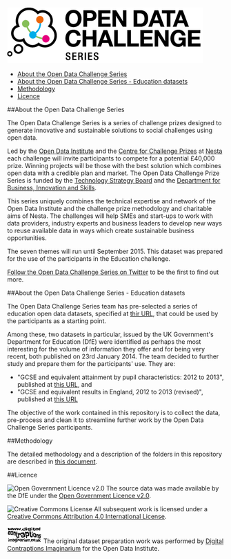 ![Open Data Challenge Series logo](images/open_data_challenge_series_logo.png "Open Data Challenge Series logo")

- [About the Open Data Challenge Series](#about-the-open-data-challenge-series)
- [About the Open Data Challenge Series - Education datasets](#about-the-open-data-challenge-series)
- [Methodology](#methodology)
- [Licence](#licence)

##About the Open Data Challenge Series

The Open Data Challenge Series is a series of challenge prizes designed to generate innovative and sustainable solutions to social challenges using open data.

Led by the [Open Data Institute](http://theodi.org/) and the [Centre for Challenge Prizes](http://www.nesta.org.uk/our-projects/centre-challenge-prizes) at [Nesta](http://www.nesta.org.uk/) each challenge will invite participants to compete for a potential £40,000 prize. Winning projects will be those with the best solution which combines open data with a credible plan and market. The Open Data Challenge Prize Series is funded by the [Technology Strategy Board](https://www.innovateuk.org/en) and the [Department for Business, Innovation and Skills](https://www.gov.uk/government/organisations/department-for-business-innovation-skills).

This series uniquely combines the technical expertise and network of the Open Data Institute and the challenge prize methodology and charitable aims of Nesta. The challenges will help SMEs and start-ups to work with data providers, industry experts and business leaders to develop new ways to reuse available data in ways which create sustainable business opportunities.

The seven themes will run until September 2015. This dataset was prepared for the use of the participants in the Education challenge.

[Follow the Open Data Challenge Series on Twitter](https://twitter.com/odchallenges) to be the first to find out more. 

##About the Open Data Challenge Series - Education datasets

The Open Data Challenge Series team has pre-selected a series of education open data datasets, specified at [thir URL](https://docs.google.com/spreadsheet/ccc?key=0Aswdg5Zc6wBhdFpRbUFacXd3WDZ6SV9mdzQtLVFFVmc&usp=sharing), that could be used by the participants as a starting point. 

Among these, two datasets in particular, issued by the UK Government's Department for Education (DfE) were identified as perhaps the most interesting for the volume of information they offer and for being very recent, both published on 23rd January 2014. The team decided to further study and prepare them for the participants' use. They are:

- "GCSE and equivalent attainment by pupil characteristics: 2012 to 2013", published at [this URL](https://www.gov.uk/government/publications/gcse-and-equivalent-attainment-by-pupil-characteristics-2012-to-2013), and 
- "GCSE and equivalent results in England, 2012 to 2013 (revised)", published at [this URL](https://www.gov.uk/government/publications/gcse-and-equivalent-results-in-england-2012-to-2013-revised)

The objective of the work contained in this repository is to collect the data, pre-process and clean it to streamline further work by the Open Data Challenge Series participants.

##Methodology

The detailed methodology and a description of the folders in this repository are described in [this document](methodology.md).

##Licence

![Open Government Licence v2.0](http://www.nationalarchives.gov.uk/images/infoman/ogl-symbol-41px-retina-black.png "Open Government Licence v2.0") The source data was made available by the DfE under the [Open Government Licence v2.0](http://www.nationalarchives.gov.uk/doc/open-government-licence/version/2).

![Creative Commons License](http://i.creativecommons.org/l/by/4.0/88x31.png "Creative Commons License") All subsequent work is licensed under a [Creative Commons Attribution 4.0 International License](http://creativecommons.org/licenses/by/4.0/).

![Digital Contraptions Imaginarium Ltd.](images/dicoim.png "Digital Contraptions Imaginarium Ltd.") The original dataset preparation work was performed by [Digital Contraptions Imaginarium](http://www.digitalcontraptionsimaginarium.co.uk) for the Open Data Institute.
